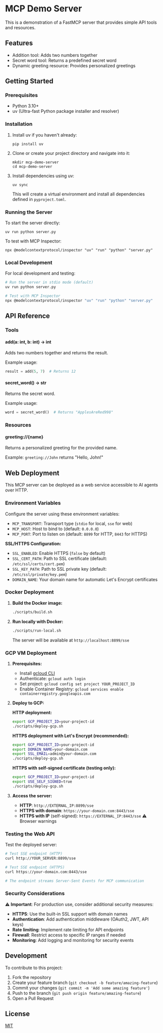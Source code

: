 # MCP Demo Server

This is a demonstration of a FastMCP server that provides simple API tools and resources.

## Features

- Addition tool: Adds two numbers together
- Secret word tool: Returns a predefined secret word
- Dynamic greeting resource: Provides personalized greetings

## Getting Started

### Prerequisites

- Python 3.10+
- uv (Ultra-fast Python package installer and resolver)

### Installation

1. Install uv if you haven't already:
   ```
   pip install uv
   ```

2. Clone or create your project directory and navigate into it:
   ```
   mkdir mcp-demo-server
   cd mcp-demo-server
   ```

3. Install dependencies using uv:
   ```
   uv sync
   ```

   This will create a virtual environment and install all dependencies defined in `pyproject.toml`.

### Running the Server

To start the server directly:
```
uv run python server.py
```

To test with MCP Inspector:
```
npx @modelcontextprotocol/inspector "uv" "run" "python" "server.py"
```

### Local Development

For local development and testing:

```bash
# Run the server in stdio mode (default)
uv run python server.py

# Test with MCP Inspector
npx @modelcontextprotocol/inspector "uv" "run" "python" "server.py"
```

## API Reference

### Tools

#### add(a: int, b: int) -> int

Adds two numbers together and returns the result.

Example usage:
```python
result = add(5, 7)  # Returns 12
```

#### secret_word() -> str

Returns the secret word.

Example usage:
```python
word = secret_word()  # Returns "ApplesAreRed998"
```

### Resources

#### greeting://{name}

Returns a personalized greeting for the provided name.

Example: `greeting://John` returns "Hello, John!"

## Web Deployment

This MCP server can be deployed as a web service accessible to AI agents over HTTP.

### Environment Variables

Configure the server using these environment variables:
- `MCP_TRANSPORT`: Transport type (`stdio` for local, `sse` for web)
- `MCP_HOST`: Host to bind to (default: `0.0.0.0`)
- `MCP_PORT`: Port to listen on (default: `8899` for HTTP, `8443` for HTTPS)

**SSL/HTTPS Configuration:**
- `SSL_ENABLED`: Enable HTTPS (`false` by default)
- `SSL_CERT_PATH`: Path to SSL certificate (default: `/etc/ssl/certs/cert.pem`)
- `SSL_KEY_PATH`: Path to SSL private key (default: `/etc/ssl/private/key.pem`)
- `DOMAIN_NAME`: Your domain name for automatic Let's Encrypt certificates

### Docker Deployment

1. **Build the Docker image:**
   ```bash
   ./scripts/build.sh
   ```

2. **Run locally with Docker:**
   ```bash
   ./scripts/run-local.sh
   ```
   The server will be available at `http://localhost:8899/sse`

### GCP VM Deployment

1. **Prerequisites:**
   - Install [gcloud CLI](https://cloud.google.com/sdk/docs/install)
   - Authenticate: `gcloud auth login`
   - Set project: `gcloud config set project YOUR_PROJECT_ID`
   - Enable Container Registry: `gcloud services enable containerregistry.googleapis.com`

2. **Deploy to GCP:**
   
   **HTTP deployment:**
   ```bash
   export GCP_PROJECT_ID=your-project-id
   ./scripts/deploy-gcp.sh
   ```
   
   **HTTPS deployment with Let's Encrypt (recommended):**
   ```bash
   export GCP_PROJECT_ID=your-project-id
   export DOMAIN_NAME=your-domain.com
   export SSL_EMAIL=admin@your-domain.com
   ./scripts/deploy-gcp.sh
   ```
   
   **HTTPS with self-signed certificate (testing only):**
   ```bash
   export GCP_PROJECT_ID=your-project-id
   export USE_SELF_SIGNED=true
   ./scripts/deploy-gcp.sh
   ```

3. **Access the server:**
   - **HTTP**: `http://EXTERNAL_IP:8899/sse`
   - **HTTPS with domain**: `https://your-domain.com:8443/sse`
   - **HTTPS with IP** (self-signed): `https://EXTERNAL_IP:8443/sse` ⚠️ Browser warnings

### Testing the Web API

Test the deployed server:
```bash
# Test SSE endpoint (HTTP)
curl http://YOUR_SERVER:8899/sse

# Test SSE endpoint (HTTPS)
curl https://your-domain.com:8443/sse

# The endpoint streams Server-Sent Events for MCP communication
```

### Security Considerations

⚠️ **Important**: For production use, consider additional security measures:
- **HTTPS**: Use the built-in SSL support with domain names
- **Authentication**: Add authentication middleware (OAuth2, JWT, API keys)
- **Rate limiting**: Implement rate limiting for API endpoints
- **Firewall**: Restrict access to specific IP ranges if needed
- **Monitoring**: Add logging and monitoring for security events

## Development

To contribute to this project:

1. Fork the repository
2. Create your feature branch (`git checkout -b feature/amazing-feature`)
3. Commit your changes (`git commit -m 'Add some amazing feature'`)
4. Push to the branch (`git push origin feature/amazing-feature`)
5. Open a Pull Request

## License

[MIT](LICENSE)
